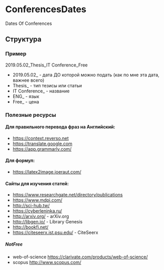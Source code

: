 # ConferencesDates
Dates Of Conferences

## Структура

### Пример
2019.05.02_Thesis_IT Conference_Free

* 2019.05.02_ - дата ДО которой можно подать (как по мне эта дата, важнее всего)
* Thesis_ - тип тезисы или статьи
* IT Conference_ - название
* ENG_ - язык
* Free_ - цена

### Полезные ресурсы
#### Для правильного перевода фраз на Английский:
* https://context.reverso.net
* https://translate.google.com
* https://app.grammarly.com/
#### Для формул:
* https://latex2image.joeraut.com/
#### Сайты для изучения статей:
* https://www.researchgate.net/directory/publications
* https://www.mdpi.com/
* http://sci-hub.tw/
* https://cyberleninka.ru/
* http://arxiv.org/ - arXiv.org
* http://libgen.io/ - Library Genesis
* http://bookfi.net/
* https://citeseerx.ist.psu.edu/ - CiteSeerx

##### NotFree
* web-of-science https://clarivate.com/products/web-of-science/
* scopus http://www.scopus.com/
